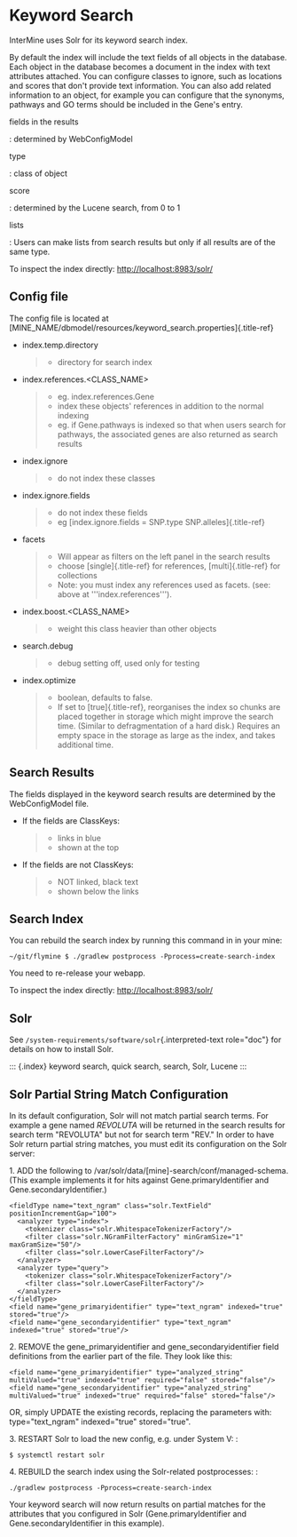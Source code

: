 Keyword Search
==============

InterMine uses Solr for its keyword search index.

By default the index will include the text fields of all objects in the
database. Each object in the database becomes a document in the index
with text attributes attached. You can configure classes to ignore, such
as locations and scores that don\'t provide text information. You can
also add related information to an object, for example you can configure
that the synonyms, pathways and GO terms should be included in the
Gene\'s entry.

fields in the results

:   determined by WebConfigModel

type

:   class of object

score

:   determined by the Lucene search, from 0 to 1

lists

:   Users can make lists from search results but only if all results are
    of the same type.

To inspect the index directly: <http://localhost:8983/solr/>

Config file
-----------

The config file is located at
[MINE_NAME/dbmodel/resources/keyword_search.properties]{.title-ref}

-   index.temp.directory

    > -   directory for search index

-   index.references.\<CLASS_NAME\>

    > -   eg. index.references.Gene
    > -   index these objects\' references in addition to the normal
    >     indexing
    > -   eg. if Gene.pathways is indexed so that when users search for
    >     pathways, the associated genes are also returned as search
    >     results

-   index.ignore

    > -   do not index these classes

-   index.ignore.fields

    > -   do not index these fields
    > -   eg [index.ignore.fields = SNP.type SNP.alleles]{.title-ref}

-   facets

    > -   Will appear as filters on the left panel in the search results
    > -   choose [single]{.title-ref} for references,
    >     [multi]{.title-ref} for collections
    > -   Note: you must index any references used as facets. (see:
    >     above at \'\'\'index.references\'\'\').

-   index.boost.\<CLASS_NAME\>

    > -   weight this class heavier than other objects

-   search.debug

    > -   debug setting off, used only for testing

-   index.optimize

    > -   boolean, defaults to false.
    > -   If set to [true]{.title-ref}, reorganises the index so chunks
    >     are placed together in storage which might improve the search
    >     time. (Similar to defragmentation of a hard disk.) Requires an
    >     empty space in the storage as large as the index, and takes
    >     additional time.

Search Results
--------------

The fields displayed in the keyword search results are determined by the
WebConfigModel file.

-   If the fields are ClassKeys:

    > -   links in blue
    > -   shown at the top

-   If the fields are not ClassKeys:

    > -   NOT linked, black text
    > -   shown below the links

Search Index
------------

You can rebuild the search index by running this command in in your
mine:

``` {.bash}
~/git/flymine $ ./gradlew postprocess -Pprocess=create-search-index
```

You need to re-release your webapp.

To inspect the index directly: <http://localhost:8983/solr/>

Solr
----

See `/system-requirements/software/solr`{.interpreted-text role="doc"}
for details on how to install Solr.

::: {.index}
keyword search, quick search, search, Solr, Lucene
:::

Solr Partial String Match Configuration
---------------------------------------

In its default configuration, Solr will not match partial search terms.
For example a gene named *REVOLUTA* will be returned in the search
results for search term \"REVOLUTA\" but not for search term \"REV.\" In
order to have Solr return partial string matches, you must edit its
configuration on the Solr server:

1\. ADD the following to
/var/solr/data/\[mine\]-search/conf/managed-schema. (This example
implements it for hits against Gene.primaryIdentifier and
Gene.secondaryIdentifier.)

``` {.xml}
<fieldType name="text_ngram" class="solr.TextField" positionIncrementGap="100">
  <analyzer type="index">
    <tokenizer class="solr.WhitespaceTokenizerFactory"/>
    <filter class="solr.NGramFilterFactory" minGramSize="1" maxGramSize="50"/>
    <filter class="solr.LowerCaseFilterFactory"/>
  </analyzer>
  <analyzer type="query">
    <tokenizer class="solr.WhitespaceTokenizerFactory"/>
    <filter class="solr.LowerCaseFilterFactory"/>
  </analyzer>
</fieldType>
<field name="gene_primaryidentifier" type="text_ngram" indexed="true" stored="true"/>
<field name="gene_secondaryidentifier" type="text_ngram" indexed="true" stored="true"/>
```

2\. REMOVE the gene_primaryidentifier and gene_secondaryidentifier field
definitions from the earlier part of the file. They look like this:

``` {.xml}
<field name="gene_primaryidentifier" type="analyzed_string" multiValued="true" indexed="true" required="false" stored="false"/>
<field name="gene_secondaryidentifier" type="analyzed_string" multiValued="true" indexed="true" required="false" stored="false"/>
```

OR, simply UPDATE the existing records, replacing the parameters with:
type=\"text_ngram\" indexed=\"true\" stored=\"true\".

3\. RESTART Solr to load the new config, e.g. under System V: :

    $ systemctl restart solr

4\. REBUILD the search index using the Solr-related postprocesses: :

    ./gradlew postprocess -Pprocess=create-search-index

Your keyword search will now return results on partial matches for the
attributes that you configured in Solr (Gene.primaryIdentifier and
Gene.secondaryIdentifier in this example).
